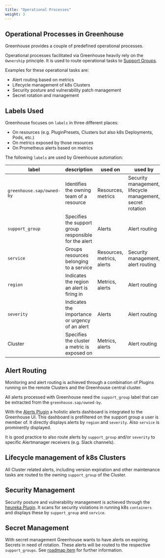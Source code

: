 ```yaml
---
title: "Operational Processes"
weight: 3
---
```


## Operational Processes in Greenhouse

Greenhouse provides a couple of predefined operational processes.

Operational processes facilitated via Greenhouse heavily rely on the `Ownership` principle. It is used to route operational tasks to [Support Groups](./../core-concepts/teams#support-groups).

Examples for these operational tasks are:

- Alert routing based on metrics
- Lifecycle management of k8s Clusters
- Security posture and vulnerability patch management
- Secret rotation and management

## Labels Used

Greenhouse focuses on `labels` in three different places:

- On resources (e.g. PluginPresets, Clusters but also k8s Deployments, Pods, etc.)
- On metrics exposed by those resources
- On Prometheus alerts based on metrics

The following `labels` are used by Greenhouse automation:

| label                                 | description                                                      | used on                | used by                |
|---------------------------------------|------------------------------------------------------------------|------------------------|------------------------|
| `greenhouse.sap/owned-by`             | Identifies the owning team of a resource                         | Resources, metrics    | Security management, lifecycle management, secret rotation |
| `support_group`     | Specifies the support group responsible for the alert          |  Alerts    | Alert routing   |
| `service` | Groups resources belonging to a service      | Resources, metrics, alerts             | Security management, alert routing            |
| `region`           | Indicates the region an alert is firing in                     | Metrics, alerts   | Alert routing  |
| `severity`         | Indicates the importance or urgency of an alert                  | Alerts         | Alert routing         |
| Cluster          | Specifies the cluster a metric is exposed on     | Metrics, alerts        | Alert routing       |

## Alert Routing

Monitoring and alert routing is achieved through a combination of Plugins running on the remote Clusters and the Greenhouse central cluster.

All alerts processed with Greenhouse need the `support_group` label that can be extracted from the `greenhouse.sap/owned-by`.

With the [Alerts Plugin](https://github.com/cloudoperators/greenhouse-extensions/tree/main/alerts) a holistic alerts dashboard is integrated to the Greenhouse UI. This dashboard is prefiltered on the support group a user is member of. It directly displays alerts by `region` and `severity`. Also `service` is prominently displayed.

It is good practice to also route alerts by `support_group` and/or `severity` to specific Alertmanager receivers (e.g. Slack channels).

## Lifecycle management of k8s Clusters

All Cluster related alerts, including version expiration and other maintenance tasks are routed to the owning `support_group` of the Cluster.

## Security Management

Security posture and vulnerability management is achieved through the [heureka Plugin](https://github.com/cloudoperators/heureka). It scans for security violations in running k8s `containers` and displays these by `support_group` and `service`.

## Secret Management

With secret management Greenhouse wants to have alerts on expiring Secrets in need of rotation. These alerts will be routed to the respective `support_groups`. See [roadmap item](https://github.com/cloudoperators/greenhouse/issues/1211) for further information.
